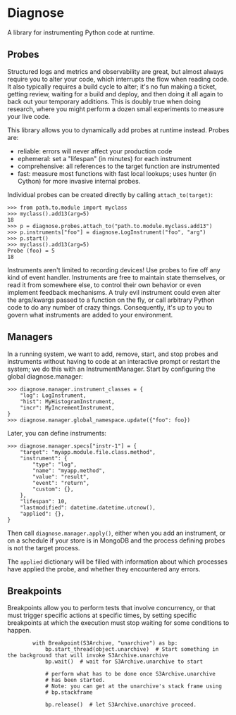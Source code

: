 # Diagnose

A library for instrumenting Python code at runtime.

## Probes

Structured logs and metrics and observability are great, but almost always
require you to alter your code, which interrupts the flow when reading code.
It also typically requires a build cycle to alter; it's no fun making a ticket,
getting review, waiting for a build and deploy, and then doing it all again
to back out your temporary additions. This is doubly true when doing research,
where you might perform a dozen small experiments to measure your live code.

This library allows you to dynamically add probes at runtime instead.
Probes are:
* reliable: errors will never affect your production code
* ephemeral: set a "lifespan" (in minutes) for each instrument
* comprehensive: all references to the target function are instrumented
* fast: measure most functions with fast local lookups; uses hunter (in Cython) for more invasive internal probes.

Individual probes can be created directly by calling `attach_to(target)`:

```#python
>>> from path.to.module import myclass
>>> myclass().add13(arg=5)
18
>>> p = diagnose.probes.attach_to("path.to.module.myclass.add13")
>>> p.instruments["foo"] = diagnose.LogInstrument("foo", "arg")
>>> p.start()
>>> myclass().add13(arg=5)
Probe (foo) = 5
18
```

Instruments aren't limited to recording devices! Use probes to fire off any kind of event handler. Instruments are free to maintain state themselves, or read it from somewhere else, to control their own behavior or even implement feedback mechanisms. A truly evil instrument could even alter the args/kwargs passed to a function on the fly, or call arbitrary Python code to do any number of crazy things. Consequently, it's up to you to govern what instruments are added to your environment.

## Managers

In a running system, we want to add, remove, start, and stop probes and instruments without having to code at an interactive prompt or restart the system; we do this with an InstrumentManager. Start by configuring the global diagnose.manager:

```#python
>>> diagnose.manager.instrument_classes = {
    "log": LogInstrument,
    "hist": MyHistogramInstrument,
    "incr": MyIncrementInstrument,
}
>>> diagnose.manager.global_namespace.update({"foo": foo})
```

Later, you can define instruments:

```#python
>>> diagnose.manager.specs["instr-1"] = {
    "target": "myapp.module.file.class.method",
    "instrument": {
        "type": "log",
        "name": "myapp.method",
        "value": "result",
        "event": "return",
        "custom": {},
    },
    "lifespan": 10,
    "lastmodified": datetime.datetime.utcnow(),
    "applied": {},
}
```

Then call `diagnose.manager.apply()`, either when you add an instrument, or on a schedule if your store is in MongoDB and the process defining probes is not the target process.

The `applied` dictionary will be filled with information about which processes
have applied the probe, and whether they encountered any errors.

## Breakpoints

Breakpoints allow you to perform tests that involve concurrency, or that must trigger specific actions at specific times, by setting specific
breakpoints at which the execution must stop waiting for some conditions to happen.

```#python
        with Breakpoint(S3Archive, "unarchive") as bp:
            bp.start_thread(object.unarchive)  # Start something in the background that will invoke S3Archive.unarchive
            bp.wait()  # wait for S3Archive.unarchive to start

            # perform what has to be done once S3Archive.unarchive
            # has been started.
			# Note: you can get at the unarchive's stack frame using
			# bp.stackframe

            bp.release()  # let S3Archive.unarchive proceed.
```
